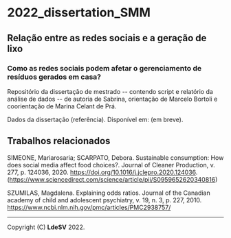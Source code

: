 # 2022_dissertation_SMM
## Relação entre as redes sociais e a geração de lixo
### Como as redes sociais podem afetar o gerenciamento de resíduos gerados em casa?

Repositório da dissertação de mestrado -- contendo script e relatório da análise de dados -- de autoria de Sabrina, orientação de Marcelo Bortoli e coorientação de Marina Celant de Prá. 

Dados da dissertação (referência). Disponível em: (em breve). 

## Trabalhos relacionados
SIMEONE, Mariarosaria; SCARPATO, Debora. Sustainable consumption: How does social media affect food choices?. Journal of Cleaner Production, v. 277, p. 124036, 2020. https://doi.org/10.1016/j.jclepro.2020.124036. 
(https://www.sciencedirect.com/science/article/pii/S0959652620340816)

SZUMILAS, Magdalena. Explaining odds ratios. Journal of the Canadian academy of child and adolescent psychiatry, v. 19, n. 3, p. 227, 2010. https://www.ncbi.nlm.nih.gov/pmc/articles/PMC2938757/

---

Copyright (C) **LdeSV** 2022.
